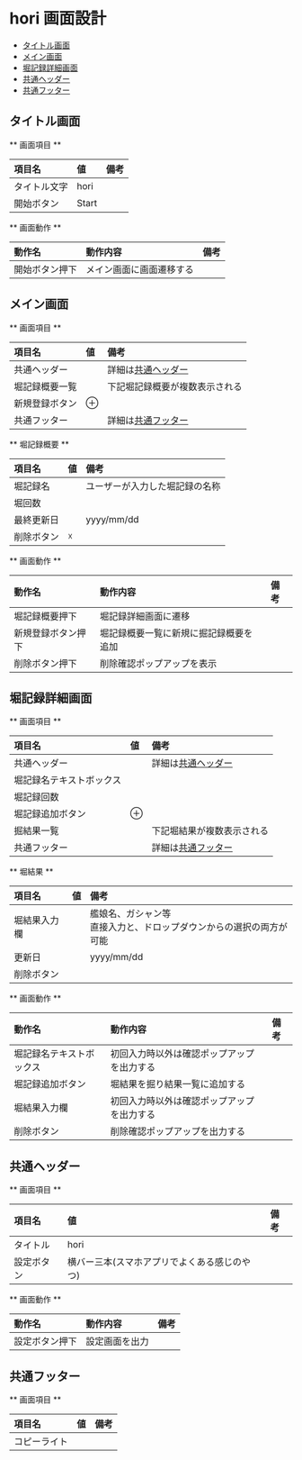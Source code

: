 # hori 画面設計

- [タイトル画面](#title)
- [メイン画面](#main)
- [堀記録詳細画面](#detail)
- [共通ヘッダー](#commonHeader)
- [共通フッター](#commonFotter)


<a id="title"></a>
## タイトル画面

** 画面項目 **

| 項目名 | 値 |  備考 |
|:-|:-|:-|
| タイトル文字 | hori | |
| 開始ボタン| Start | |

** 画面動作 **

| 動作名 | 動作内容 | 備考 |
|:-|:-|:-|
| 開始ボタン押下 | メイン画面に画面遷移する | |

<a id="main"></a>
## メイン画面

** 画面項目 **

| 項目名 | 値 | 備考 |
|:-|:-|:-|
| 共通ヘッダー | | 詳細は[共通ヘッダー](#commonHeader) |
| 堀記録概要一覧 | | 下記堀記録概要が複数表示される |
| 新規登録ボタン | ⊕ | |
| 共通フッター | | 詳細は[共通フッター](#commonFotter)|

** 堀記録概要 **

| 項目名 | 値 | 備考 |
|:-|:-|:-|
| 堀記録名 | | ユーザーが入力した堀記録の名称 |
| 堀回数 | | |
| 最終更新日 | | yyyy/mm/dd |
| 削除ボタン | ☓ | |

** 画面動作 **

| 動作名 | 動作内容 | 備考 |
|:-|:-|:-|
| 堀記録概要押下 | 堀記録詳細画面に遷移 | |
| 新規登録ボタン押下 | 堀記録概要一覧に新規に掘記録概要を追加 | |
| 削除ボタン押下 | 削除確認ポップアップを表示 | | 

<a id="detail"></a>
## 堀記録詳細画面

** 画面項目 **

| 項目名 | 値 |  備考 |
|:-|:-|:-|
| 共通ヘッダー | | 詳細は[共通ヘッダー](#commonHeader) |
| 堀記録名テキストボックス |  |  |
| 堀記録回数 | | |
| 堀記録追加ボタン | ⊕ | | 
| 掘結果一覧 | | 下記堀結果が複数表示される |
| 共通フッター | | 詳細は[共通フッター](#commonFotter)|

** 堀結果 **

| 項目名 | 値 |  備考 |
|:-|:-|:-|
| 堀結果入力欄 | | 艦娘名、ガシャン等<br>直接入力と、ドロップダウンからの選択の両方が可能 |
| 更新日 | | yyyy/mm/dd |
| 削除ボタン | | |

** 画面動作 **

| 動作名 | 動作内容 | 備考 |
|:-|:-|:-|
| 堀記録名テキストボックス | 初回入力時以外は確認ポップアップを出力する | |
| 堀記録追加ボタン | 堀結果を掘り結果一覧に追加する | |
| 堀結果入力欄 | 初回入力時以外は確認ポップアップを出力する | |
| 削除ボタン | 削除確認ポップアップを出力する | | 

<a id="commonHeader"></a>
## 共通ヘッダー

** 画面項目 **

| 項目名 | 値 |  備考 |
|:-|:-|:-|
| タイトル | hori | |
| 設定ボタン | 横バー三本(スマホアプリでよくある感じのやつ)||

** 画面動作 **

| 動作名 | 動作内容 | 備考 |
|:-|:-|:-|
| 設定ボタン押下 | 設定画面を出力 | |

<a id="commonFotter"></a>
## 共通フッター

** 画面項目 **

| 項目名 | 値 |  備考 |
|:-|:-|:-|
| コピーライト | | |